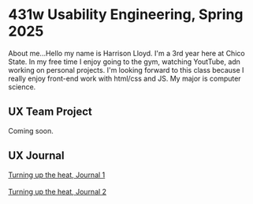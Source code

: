 # 431w Usability Engineering, Spring 2025

About me...Hello my name is Harrison Lloyd. I'm a 3rd year here at Chico State. In my free time I enjoy going to the gym, watching YoutTube, adn working on personal projects. I'm looking
forward to this class because I really enjoy front-end work with html/css and JS. My major is computer science.


## UX Team Project

Coming soon.

## UX Journal

[Turning up the heat, Journal 1](https://github.com/UsabilityEngineering/portfolio-harryalloyd/blob/main/j01/index.md)<br><br>
[Turning up the heat, Journal 2](journal/)
